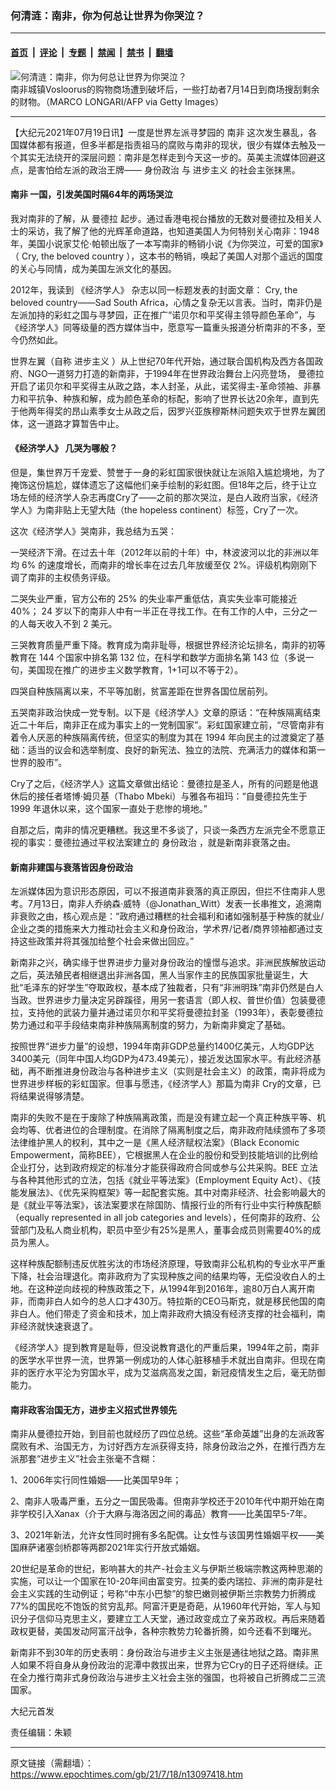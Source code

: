 ### 何清涟：南非，你为何总让世界为你哭泣？

---

#### [首页](../../../..?n13097418) &nbsp;|&nbsp; [评论](../../../../../epoch-comment?n13097418) &nbsp;|&nbsp; [专题](../../../../../epoch-special?n13097418) &nbsp;|&nbsp; [禁闻](../../../../../epoch-news?n13097418) &nbsp;|&nbsp; [禁书](../../../../../books?n13097418) &nbsp;|&nbsp; [翻墙](https://github.com/gfw-breaker/nogfw/blob/master/README.md?n13097418)


<div><img alt="何清涟：南非，你为何总让世界为你哭泣？" class="attachment-djy_600_400 size-djy_600_400 wp-post-image" src="https://i.epochtimes.com/assets/uploads/2021/07/id13088545-506842-600x400.jpg"/>
<div class="caption">
 南非城镇Vosloorus的购物商场遭到破坏后，一些打劫者7月14日到商场搜刮剩余的财物。（MARCO LONGARI/AFP via Getty Images）
</div></div><hr/><div class="post_content" id="artbody" itemprop="articleBody">
 <!-- article content begin -->
 <p>
  【大纪元2021年07月19日讯】一度是世界左派寻梦园的
  <ok href="https://www.epochtimes.com/gb/tag/%E5%8D%97%E9%9D%9E.html">
   南非
  </ok>
  这次发生暴乱，各国媒体都有报道，但多半都是指责祖马的腐败与南非的现状，很少有媒体去触及一个其实无法绕开的深层问题：南非是怎样走到今天这一步的。英美主流媒体回避这点，是害怕给左派的政治王牌——
  <ok href="https://www.epochtimes.com/gb/tag/%E8%BA%AB%E4%BB%BD%E6%94%BF%E6%B2%BB.html">
   身份政治
  </ok>
  与
  <ok href="https://www.epochtimes.com/gb/tag/%E8%BF%9B%E6%AD%A5%E4%B8%BB%E4%B9%89.html">
   进步主义
  </ok>
  的社会主张抹黑。
 </p>
 <h4>
  <ok href="https://www.epochtimes.com/gb/tag/%E5%8D%97%E9%9D%9E.html">
   南非
  </ok>
  一国，引发美国时隔64年的两场哭泣
 </h4>
 <p>
  我对南非的了解，从
  <ok href="https://www.epochtimes.com/gb/tag/%E6%9B%BC%E5%BE%B7%E6%8B%89.html">
   曼德拉
  </ok>
  起步。通过香港电视台播放的无数对曼德拉及相关人士的采访，我了解了他的光辉革命道路，也知道美国人为何特别关心南非：1948年，美国小说家艾伦·帕顿出版了一本写南非的畅销小说《为你哭泣，可爱的国家》（
  <ok href="http://Cry, the beloved country">
   Cry, the beloved country
  </ok>
  ），这本书的畅销，唤起了美国人对那个遥远的国度的关心与同情，成为美国左派文化的基因。
 </p>
 <p>
  2012年，我读到
  <ok href="https://www.epochtimes.com/gb/tag/%E3%80%8A%E7%BB%8F%E6%B5%8E%E5%AD%A6%E4%BA%BA%E3%80%8B.html">
   《经济学人》
  </ok>
  杂志以同一标题发表的封面文章： Cry, the beloved country——Sad South Africa，心情之复杂无以言表。当时，南非仍是左派加持的彩虹之国与寻梦园，正在推广“诺贝尔和平奖得主领导颜色革命”，与《经济学人》同等级量的西方媒体当中，愿意写一篇重头报道分析南非的不多，至今仍然如此。
 </p>
 <p>
  世界左翼（自称
  <ok href="https://www.epochtimes.com/gb/tag/%E8%BF%9B%E6%AD%A5%E4%B8%BB%E4%B9%89.html">
   进步主义
  </ok>
  ）从上世纪70年代开始，通过联合国机构及西方各国政府、NGO一道努力打造的新南非，于1994年在世界政治舞台上闪亮登场，
  <ok href="https://www.epochtimes.com/gb/tag/%E6%9B%BC%E5%BE%B7%E6%8B%89.html">
   曼德拉
  </ok>
  开启了诺贝尔和平奖得主从政之路，本人封圣，从此，诺奖得主-革命领袖、非暴力和平抗争、种族和解，成为颜色革命的标配，影响了世界长达20余年，直到先于他两年得奖的昂山素季女士从政之后，因罗兴亚族穆斯林问题失欢于世界左翼团体，这一道路才算暂告中止。
 </p>
 <h4>
  <ok href="https://www.epochtimes.com/gb/tag/%E3%80%8A%E7%BB%8F%E6%B5%8E%E5%AD%A6%E4%BA%BA%E3%80%8B.html">
   《经济学人》
  </ok>
  几哭为哪般？
 </h4>
 <p>
  但是，集世界万千宠爱、赞誉于一身的彩虹国家很快就让左派陷入尴尬境地，为了掩饰这份尴尬，媒体遗忘了这幅他们亲手绘制的彩虹图。但18年之后，终于让立场左倾的经济学人杂志再度Cry了——之前的那次哭泣，是白人政府当家，《经济学人》为南非贴上无望大陆（the hopeless continent）标签，Cry了一次。
 </p>
 <p>
  这次《经济学人》哭南非，我总结为五哭：
 </p>
 <p>
  一哭经济下滑。在过去十年（2012年以前的十年）中，林波波河以北的非洲以年均 6% 的速度增长，而南非的增长率在过去几年放缓至仅 2%。评级机构刚刚下调了南非的主权债务评级。
 </p>
 <p>
  二哭失业严重，官方公布的 25% 的失业率严重低估，真实失业率可能接近 40%； 24 岁以下的南非人中有一半正在寻找工作。在有工作的人中，三分之一的人每天收入不到 2 美元。
 </p>
 <p>
  三哭教育质量严重下降。教育成为南非耻辱，根据世界经济论坛排名，南非的初等教育在 144 个国家中排名第 132 位，在科学和数学方面排名第 143 位（多说一句，美国现在推广的进步主义数学教育，1+1可以不等于2）。
 </p>
 <p>
  四哭自种族隔离以来，不平等加剧，贫富差距在世界各国位居前列。
 </p>
 <p>
  五哭南非政治快成一党专制。以下是《经济学人》文章的原话：“在种族隔离结束近二十年后，南非正在成为事实上的一党制国家”。彩虹国家建立前，“尽管南非有着令人厌恶的种族隔离传统，但坚实的制度为其在 1994 年向民主的过渡奠定了基础：适当的议会和选举制度、良好的新宪法、独立的法院、充满活力的媒体和第一世界的股市”。
 </p>
 <p>
  Cry了之后，《经济学人》这篇文章做出结论：曼德拉是圣人，所有的问题是他退休后的接任者塔博·姆贝基（Thabo Mbeki）与雅各布祖玛：“自曼德拉先生于 1999 年退休以来，这个国家一直处于悲惨的境地。”
 </p>
 <p>
  自那之后，南非的情况更糟糕。我这里不多谈了，只谈一条西方左派完全不愿意正视的事实：曼德拉通过平权法案建立的
  <ok href="https://www.epochtimes.com/gb/tag/%E8%BA%AB%E4%BB%BD%E6%94%BF%E6%B2%BB.html">
   身份政治
  </ok>
  ，就是新南非衰落之由。
 </p>
 <h4>
  新南非建国与衰落皆因身份政治
 </h4>
 <p>
  左派媒体因为意识形态原因，可以不报道南非衰落的真正原因，但拦不住南非人思考。7月13日，南非人乔纳森·威特（@Jonathan_Witt）发表一长串推文，追溯南非衰败之由，核心观点是：“政府通过糟糕的社会福利和诸如强制基于种族的就业/企业之类的措施来大力推动社会主义和身份政治，学术界/记者/商界领袖都通过支持这些政策并将其强加给整个社会来做出回应。”
 </p>
 <p>
  新南非之兴，确实缘于世界进步力量对身份政治的憧憬与追求。非洲民族解放运动之后，英法殖民者相继退出非洲各国，黑人当家作主的民族国家批量诞生，大批“毛泽东的好学生”夺取政权，基本成了独裁者，只有“非洲明珠”南非仍然是白人当政。世界进步力量决定另辟蹊径，用另一套语言（即人权、普世价值）包装曼德拉，支持他的武装力量并通过诺贝尔和平奖将曼德拉封圣（1993年），表彰曼德拉势力通过和平手段结束南非种族隔离制度的努力，为新南非奠定了基础。
 </p>
 <p>
  按照世界“进步力量”的设想，1994年南非GDP总量约1400亿美元，人均GDP达3400美元（同年中国人均GDP为473.49美元），接近发达国家水平。有此经济基础，再不断推进身份政治与各种进步主义（实则是社会主义）的政策，南非将成为世界进步样板的彩虹国家。但事与愿违，《经济学人》那篇为南非 Cry的文章，已将结果说得够清楚。
 </p>
 <p>
  南非的失败不是在于废除了种族隔离政策，而是没有建立起一个真正种族平等、机会均等、优者进位的合理制度。在消除了隔离制度之后，南非政府陆续颁布了多项法律维护黑人的权利，其中之一是《黑人经济赋权法案》（Black Economic Empowerment，简称BEE），它根据黑人在企业的股份和受到技能培训的比例给企业打分，达到政府规定的标准分才能获得政府合同或参与公共采购。BEE 立法与各种其他形式的立法，包括《就业平等法案》（Employment Equity Act）、《技能发展法》、《优先采购框架》等一起配套实施。其中对南非经济、社会影响最大的是《就业平等法案》，该法案要求在除国防、情报行业的所有行业中实行种族配额（equally represented in all job categories and levels），任何南非的政府、公营部门及私人商业机构，职员中至少有25%是黑人，董事会成员则需要40%的成员为黑人。
 </p>
 <p>
  这样种族配额制违反优胜劣汰的市场经济原理，导致南非公私机构的专业水平严重下降，社会治理退化。南非政府为了实现种族之间的结果均等，无偿没收白人的土地。在这种逆向歧视的种族政策之下，从1994年到2016年，逾80万白人离开南非，而南非白人如今的总人口才430万。特拉斯的CEO马斯克，就是移民他国的南非白人。他们带走了资金和技术，加上南非政府大搞没有经济支撑的社会福利，南非经济就快速衰退了。
 </p>
 <p>
  《经济学人》提到教育是耻辱，但没说教育退化的严重后果，1994年之前，南非的医学水平世界一流，世界第一例成功的人体心脏移植手术就出自南非。但现在南非的医疗水平沦为穷国水平，成为艾滋病高发之国，新冠疫情发生之后，毫无防御能力。
 </p>
 <h4>
  南非政客治国无方，进步主义招式世界领先
 </h4>
 <p>
  南非从曼德拉开始，到目前也就经历了四位总统。这些“革命英雄”出身的左派政客腐败有术、治国无方，为讨好西方左派获得支持，除身份政治之外，在推行西方左派那套“进步主义”社会主张毫不含糊：
 </p>
 <p>
  1、2006年实行同性婚姻——比美国早9年；
 </p>
 <p>
  2、南非人吸毒严重，五分之一国民吸毒。但南非学校还于2010年代中期开始在南非学校引入Xanax（介于大麻与海洛因之间的毒品）教育——比美国早5-7年。
 </p>
 <p>
  3、2021年新法，允许女性同时拥有多名配偶。让女性与该国男性婚姻平权——美国麻萨诸塞剑桥郡等两郡2021年实行开放式婚姻。
 </p>
 <p>
  20世纪是革命的世纪，影响甚大的共产-社会主义与伊斯兰极端宗教这两种思潮的实施，可以让一个国家在10-20年间由富变穷。拉美的委内瑞拉、非洲的南非是社会主义实践的生动例证；号称“中东小巴黎”的黎巴嫩则被伊斯兰宗教势力折腾成77%的国民吃不饱饭的贫穷乱邦。阿富汗更是奇葩，从1960年代开始，军人与知识分子信仰马克思主义，要建立工人天堂，通过政变成立了亲苏政权。再后来随着政权更替，美国发动阿富汗战争，各种宗教势力轮番折腾，如今还看不到曙光。
 </p>
 <p>
  新南非不到30年的历史表明：身份政治与进步主义主张是通往地狱之路。南非黑人如果不将自身从身份政治的泥潭中救拔出来，世界为它Cry的日子还将继续。正在全力推行南非式身份政治与进步主义社会主张的强国，也将被自己折腾成二三流国家。
 </p>
 <p>
  大纪元首发
 </p>
 <p>
  责任编辑：朱颖
 </p>
 <!-- article content end -->
 <div id="below_article_ad">
 </div>
</div>


---

原文链接（需翻墙）：https://www.epochtimes.com/gb/21/7/18/n13097418.htm
